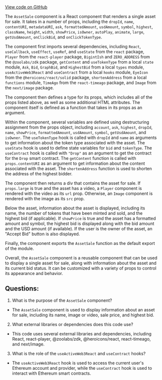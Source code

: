 [View code on GitHub](zoo-labs/zoo/blob/master/core/src/zoo/AssetSale.tsx)

The `AssetSale` component is a React component that renders a single asset for sale. It takes in a number of props, including the `dropId`, `name`, `contentURI`, `metadataURI`, `ask`, `formattedAmount`, `usdAmount`, `symbol`, `highest`, `className`, `height`, `width`, `showPrice`, `isOwner`, `autoPlay`, `animate`, `large`, `getUsdAmount`, `onClickBid`, and `onClickTokenType`. 

The component first imports several dependencies, including `React`, `useCallback`, `useEffect`, `useRef`, and `useState` from the `react` package, `Player` from the `react-player` package, `BigintIsh` and `ZERO_ADDRESS` from the `@zoolabs/zdk` package, `getContent` and `useTokenType` from a local `state` module, `Ask`, `Bid`, `GraphBid`, and `HighestBid` from a local `types` module, `useActiveWeb3React` and `useContract` from a local `hooks` module, `EyeIcon` from the `@heroicons/react/solid` package, `shortenAddress` from a local `functions` module, `TimeAgo` from the `react-timeago` package, and `Image` from the `next/image` package.

The component then defines a type for its props, which includes all of the props listed above, as well as some additional HTML attributes. The component itself is defined as a function that takes in its props as an argument. 

Within the component, several variables are defined using destructuring assignment from the props object, including `account`, `ask`, `highest`, `dropId`, `name`, `showPrice`, `formattedAmount`, `usdAmount`, `symbol`, `getUsdAmount`, and `isOwner`. The `useTokenType` hook is called with `dropId` and `name` as arguments to get information about the token type associated with the asset. The `useState` hook is used to define state variables for `bid` and `tokenType`. The `useContract` hook is called with `"Drop"` as an argument to get the contract for the `Drop` smart contract. The `getContent` function is called with `props.contentURI` as an argument to get information about the content associated with the asset. The `shortenAddress` function is used to shorten the address of the highest bidder. 

The component then returns a div that contains the asset for sale. If `props.large` is true and the asset has a video, a `Player` component is rendered with the video as its `url` prop. Otherwise, an `Image` component is rendered with the image as its `src` prop. 

Below the asset, information about the asset is displayed, including its name, the number of tokens that have been minted and sold, and the highest bid (if applicable). If `showPrice` is true and the asset has a formatted amount and symbol, the highest bid is displayed along with the bid amount and the USD amount (if available). If the user is the owner of the asset, an "Accept Bid" button is also displayed. 

Finally, the component exports the `AssetSale` function as the default export of the module. 

Overall, the `AssetSale` component is a reusable component that can be used to display a single asset for sale, along with information about the asset and its current bid status. It can be customized with a variety of props to control its appearance and behavior.
## Questions: 
 1. What is the purpose of the `AssetSale` component?
- The `AssetSale` component is used to display information about an asset for sale, including its name, image or video, sale price, and highest bid.

2. What external libraries or dependencies does this code use?
- This code uses several external libraries and dependencies, including React, react-player, @zoolabs/zdk, @heroicons/react, react-timeago, and next/image.

3. What is the role of the `useActiveWeb3React` and `useContract` hooks?
- The `useActiveWeb3React` hook is used to access the current user's Ethereum account and provider, while the `useContract` hook is used to interact with Ethereum smart contracts.